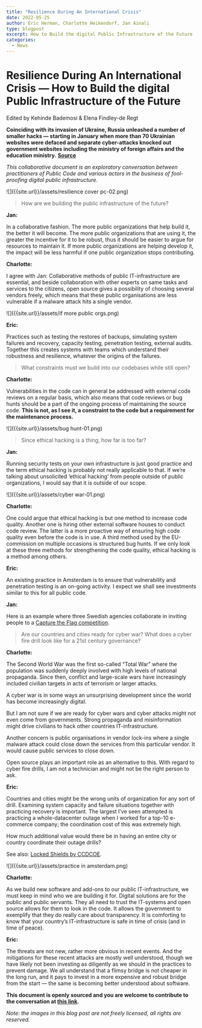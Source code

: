 ```yaml
---
title: "Resilience During An International Crisis"
date: 2022-05-25
author: Eric Herman, Charlotte Heikendorf, Jan Ainali
type: blogpost
excerpt: How to Build the digital Public Infrastructure of the Future
categories:
  - News
---
```


# Resilience During An International Crisis — How to Build the digital Public Infrastructure of the Future

Edited by Kehinde Bademosi & Elena Findley-de Regt

**Coinciding with its invasion of Ukraine, Russia unleashed a number of smaller hacks — starting in January when more than 70 Ukrainian websites were defaced and separate cyber-attacks knocked out government websites including the ministry of foreign affairs and the education ministry.**
**[Source](https://www.theguardian.com/technology/2022/mar/09/catastrophic-cyber-war-ukraine-russia-hasnt-happened-yet-experts-say)**

*This collaborative document is an exploratory conversation between practitioners of Public Code and various actors in the business of fool-proofing digital public infrastructure.*

![]({{site.url}}/assets/resilience cover pc-02.png)

> How are we building the public infrastructure of the future?

**Jan:**

In a collaborative fashion.
The more public organizations that help build it, the better it will become.
The more public organizations that are using it, the greater the incentive for it to be robust, thus it should be easier to argue for resources to maintain it.
If more public organizations are helping develop it, the impact will be less harmful if one public organization stops contributing.

**Charlotte:**

I agree with Jan: Collaborative methods of public IT-infrastructure are essential, and beside collaboration with other experts on same tasks and services to the citizens, open source gives a possibility of choosing several vendors freely, which means that these public organisations are less vulnerable if a malware attack hits a single vendor.

![]({{site.url}}/assets/if more public orgs.png)

**Eric:**

Practices such as testing the restores of backups, simulating system failures and recovery, capacity testing, penetration testing, external audits.
Together this creates systems with teams which understand their robustness and resilience, whatever the origins of the failures.

> What constraints must we build into our codebases while still open?

**Charlotte:**

Vulnerabilities in the code can in general be addressed with external code reviews on a regular basis, which also means that code reviews or bug hunts should be a part of the ongoing process of maintaining the source code.
**This is not, as I see it, a constraint to the code but a requirement for the maintenance process.**

![]({{site.url}}/assets/bug hunt-01.png)

> Since ethical hacking is a thing, how far is too far?

**Jan:**

Running security tests on your own infrastructure is just good practice and the term ethical hacking is probably not really applicable to that.
If we’re talking about unsolicited ‘ethical hacking’ from people outside of public organizations, I would say that it is outside of our scope.

![]({{site.url}}/assets/cyber war-01.png)

**Charlotte:**

One could argue that ethical hacking is but one method to increase code quality.
Another one is hiring other external software houses to conduct code review.
The latter is a more proactive way of ensuring high code quality even before the code is in use.
A third method used by the EU-commission on multiple occasions is structured bug hunts.
If we only look at these three methods for strengthening the code quality, ethical hacking is a method among others.

**Eric:**

An existing practice in Amsterdam is to ensure that vulnerability and penetration testing is an on-going activity.
I expect we shall see investments similar to this for all public code.

**Jan:**

Here is an example where three Swedish agencies collaborate in inviting people to a [Capture the Flag competition](https://web.archive.org/web/20220523114615/https://undutmaning.se/).

> Are our countries and cities ready for cyber war? What does a cyber fire drill look like for a 21st century governance?

**Charlotte:**

The Second World War was the first so-called “Total War” where the population was suddenly deeply involved with high levels of national propaganda.
Since then, conflict and large-scale wars have increasingly included civilian targets in acts of terrorism or larger attacks.

A cyber war is in some ways an unsurprising development since the world has become increasingly digital.

But I am not sure if we are ready for cyber wars and cyber attacks might not even come from governments.
Strong propaganda and misinformation might drive civilians to hack other countries IT-infrastructure.

Another concern is public organisations in vendor lock-ins where a single malware attack could close down the services from this particular vendor.
It would cause public services to close down.

Open source plays an important role as an alternative to this.
With regard to cyber fire drills, I am not a technician and might not be the right person to ask.

**Eric:**

Countries and cities might be the wrong units of organization for any sort of drill.
Examining system capacity and failure situations together with practicing recovery is important.
The largest I’ve seen attempted is practicing a whole-datacenter outage when I worked for a top-10 e-commerce company; the coordination cost of this was extremely high.

How much additional value would there be in having an entire city or country coordinate their outage drills?

See also: [Locked Shields by CCDCOE](https://ccdcoe.org/exercises/locked-shields/).

![]({{site.url}}/assets/practice in amsterdam.png)

**Charlotte:**

As we build new software and add-ons to our public IT-infrastructure, we must keep in mind who we are building it for.
Digital solutions are for the public and public servants.
They all need to trust the IT-systems and open source allows for them to look in the code.
It allows the government to exemplify that they do really care about transparency.
It is comforting to know that your country’s IT-infrastructure is safe in time of crisis (and in time of peace).

**Eric:**

The threats are not new, rather more obvious in recent events.
And the mitigations for these recent attacks are mostly well understood, though we have likely not been investing as diligently as we should in the practices to prevent damage.
We all understand that a flimsy bridge is not cheaper in the long run, and it pays to invest in a more expensive and robust bridge from the start — the same is becoming better understood about software.

**This document is openly sourced and you are welcome to contribute to the conversation at [this link](https://hackmd.io/@OGenJ3Z2QMSntdXk1ayvuA/PublicCodeandCrisis/edit).**

*Note: the images in this blog post are not freely licensed, all rights are reserved.*
